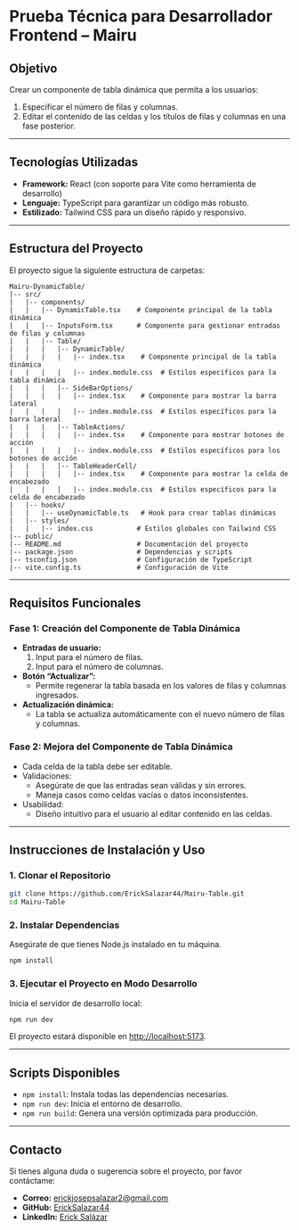 # Prueba Técnica para Desarrollador Frontend – Mairu

## Objetivo
Crear un componente de tabla dinámica que permita a los usuarios:
1. Especificar el número de filas y columnas.
2. Editar el contenido de las celdas y los títulos de filas y columnas en una fase posterior.

---

## Tecnologías Utilizadas
- **Framework:** React (con soporte para Vite como herramienta de desarrollo)
- **Lenguaje:** TypeScript para garantizar un código más robusto.
- **Estilizado:** Tailwind CSS para un diseño rápido y responsivo.

---

## Estructura del Proyecto
El proyecto sigue la siguiente estructura de carpetas:

```
Mairu-DynamicTable/
|-- src/
|   |-- components/
|   |   |-- DynamicTable.tsx    # Componente principal de la tabla dinámica
|   |   |-- InputsForm.tsx      # Componente para gestionar entradas de filas y columnas
|   |   |-- Table/
|   |   |   |-- DynamicTable/
|   |   |   |   |-- index.tsx    # Componente principal de la tabla dinámica
|   |   |   |   |-- index.module.css  # Estilos específicos para la tabla dinámica
|   |   |   |-- SideBarOptions/
|   |   |   |   |-- index.tsx    # Componente para mostrar la barra lateral
|   |   |   |   |-- index.module.css  # Estilos específicos para la barra lateral
|   |   |   |-- TableActions/
|   |   |   |   |-- index.tsx    # Componente para mostrar botones de acción
|   |   |   |   |-- index.module.css  # Estilos específicos para los botones de acción
|   |   |   |-- TableHeaderCell/
|   |   |   |   |-- index.tsx    # Componente para mostrar la celda de encabezado
|   |   |   |   |-- index.module.css  # Estilos específicos para la celda de encabezado
|   |-- hooks/
|   |   |-- useDynamicTable.ts   # Hook para crear tablas dinámicas 
|   |-- styles/
|   |   |-- index.css           # Estilos globales con Tailwind CSS
|-- public/
|-- README.md                   # Documentación del proyecto
|-- package.json                # Dependencias y scripts
|-- tsconfig.json               # Configuración de TypeScript
|-- vite.config.ts              # Configuración de Vite
```

---

## Requisitos Funcionales

### Fase 1: Creación del Componente de Tabla Dinámica
- **Entradas de usuario:**
  1. Input para el número de filas.
  2. Input para el número de columnas.
- **Botón “Actualizar”:**
  - Permite regenerar la tabla basada en los valores de filas y columnas ingresados.
- **Actualización dinámica:**
  - La tabla se actualiza automáticamente con el nuevo número de filas y columnas.

### Fase 2: Mejora del Componente de Tabla Dinámica
- Cada celda de la tabla debe ser editable.
- Validaciones:
  - Asegúrate de que las entradas sean válidas y sin errores.
  - Maneja casos como celdas vacías o datos inconsistentes.
- Usabilidad:
  - Diseño intuitivo para el usuario al editar contenido en las celdas.

---

## Instrucciones de Instalación y Uso

### 1. Clonar el Repositorio
```bash
git clone https://github.com/ErickSalazar44/Mairu-Table.git
cd Mairu-Table
```

### 2. Instalar Dependencias
Asegúrate de que tienes Node.js instalado en tu máquina.

```bash
npm install
```

### 3. Ejecutar el Proyecto en Modo Desarrollo
Inicia el servidor de desarrollo local:

```bash
npm run dev
```

El proyecto estará disponible en [http://localhost:5173](http://localhost:5173).

---

## Scripts Disponibles

- `npm install`: Instala todas las dependencias necesarias.
- `npm run dev`: Inicia el entorno de desarrollo.
- `npm run build`: Genera una versión optimizada para producción.

---


## Contacto
Si tienes alguna duda o sugerencia sobre el proyecto, por favor contáctame:
- **Correo:** [erickjosepsalazar2@gmail.com](mailto:erickjosepsalazar2@gmail.com)
- **GitHub:** [ErickSalazar44](https://github.com/ErickSalazar44)
- **LinkedIn:** [Erick Salázar](https://www.linkedin.com/in/erick-salazar/)

